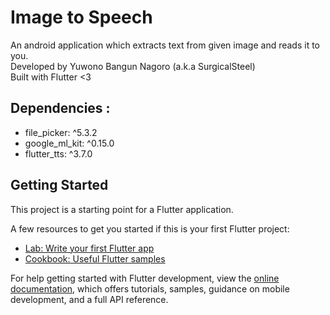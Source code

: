 # Image to Speech

An android application which extracts text from given image and reads it to you.  
Developed by Yuwono Bangun Nagoro (a.k.a SurgicalSteel)  
Built with Flutter <3  

## Dependencies :
- file_picker: ^5.3.2
- google_ml_kit: ^0.15.0
- flutter_tts: ^3.7.0

## Getting Started

This project is a starting point for a Flutter application.

A few resources to get you started if this is your first Flutter project:

- [Lab: Write your first Flutter app](https://docs.flutter.dev/get-started/codelab)
- [Cookbook: Useful Flutter samples](https://docs.flutter.dev/cookbook)

For help getting started with Flutter development, view the
[online documentation](https://docs.flutter.dev/), which offers tutorials,
samples, guidance on mobile development, and a full API reference.
